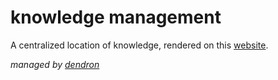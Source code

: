 # knowledge management

A centralized location of knowledge, rendered on this [website](https://julien-fruteau.github.io/pkm/).

_managed by [dendron](https://wiki.dendron.so/)_

